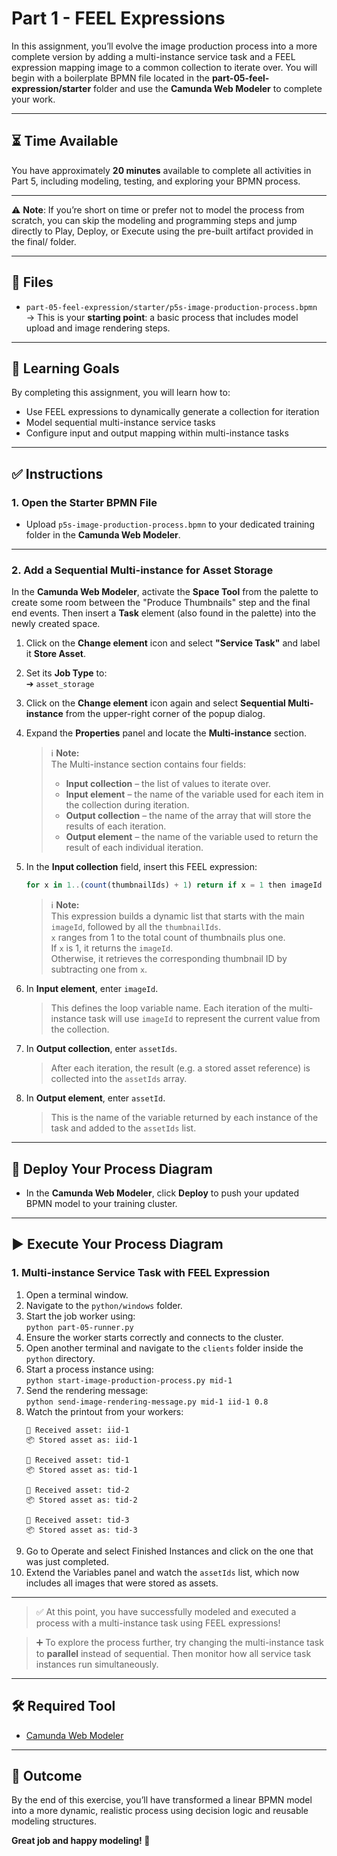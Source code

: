 # Part 1 - FEEL Expressions

In this assignment, you’ll evolve the image production process into a more complete version by adding a multi-instance service task and a FEEL expression mapping image to a common collection to iterate over. You will begin with a boilerplate BPMN file located in the **part-05-feel-expression/starter** folder and use the **Camunda Web Modeler** to complete your work.

---

## ⏳ Time Available

You have approximately **20 minutes** available to complete all activities in Part 5, including modeling, testing, and exploring your BPMN process.

---

⚠️ **Note**: If you’re short on time or prefer not to model the process from scratch, you can skip the modeling and programming steps and jump directly to Play, Deploy, or Execute using the pre-built artifact provided in the final/ folder.

---

## 📁 Files

- `part-05-feel-expression/starter/p5s-image-production-process.bpmn`  
  → This is your **starting point**: a basic process that includes model upload and image rendering steps.

---

## 🎯 Learning Goals

By completing this assignment, you will learn how to:

- Use FEEL expressions to dynamically generate a collection for iteration  
- Model sequential multi-instance service tasks  
- Configure input and output mapping within multi-instance tasks  

---

## ✅ Instructions

### 1. Open the Starter BPMN File

- Upload `p5s-image-production-process.bpmn` to your dedicated training folder in the **Camunda Web Modeler**.

---

### 2. Add a Sequential Multi-instance for Asset Storage

In the **Camunda Web Modeler**, activate the **Space Tool** from the palette to create some room between the "Produce Thumbnails" step and the final end events. Then insert a **Task** element (also found in the palette) into the newly created space.

1. Click on the **Change element** icon and select **"Service Task"** and label it **Store Asset**.  
2. Set its **Job Type** to:  
     ➔ `asset_storage`
3. Click on the **Change element** icon again and select **Sequential Multi-instance** from the upper-right corner of the popup dialog.  
4. Expand the **Properties** panel and locate the **Multi-instance** section.  
 
    > ℹ️ **Note:**  
    > The Multi-instance section contains four fields:  
    > - **Input collection** – the list of values to iterate over.  
    > - **Input element** – the name of the variable used for each item in the collection during iteration.  
    > - **Output collection** – the name of the array that will store the results of each iteration.  
    > - **Output element** – the name of the variable used to return the result of each individual iteration.  

5. In the **Input collection** field, insert this FEEL expression:  
   ```javascript
   for x in 1..(count(thumbnailIds) + 1) return if x = 1 then imageId else thumbnailIds[x - 1]
   ```

    > ℹ️ **Note:**  
    > This expression builds a dynamic list that starts with the main `imageId`, followed by all the `thumbnailIds`.  
    > `x` ranges from 1 to the total count of thumbnails plus one.  
    > If `x` is 1, it returns the `imageId`.  
    > Otherwise, it retrieves the corresponding thumbnail ID by subtracting one from `x`.

6. In **Input element**, enter `imageId`.  
    > This defines the loop variable name. Each iteration of the multi-instance task will use `imageId` to represent the current value from the collection.

7. In **Output collection**, enter `assetIds`.  
    > After each iteration, the result (e.g. a stored asset reference) is collected into the `assetIds` array.

8. In **Output element**, enter `assetId`.  
    > This is the name of the variable returned by each instance of the task and added to the `assetIds` list.

---

## 🚀 Deploy Your Process Diagram

- In the **Camunda Web Modeler**, click **Deploy** to push your updated BPMN model to your training cluster.

---

## ▶️ Execute Your Process Diagram

### 1. Multi-instance Service Task with FEEL Expression

1. Open a terminal window.  
2. Navigate to the `python/windows` folder.  
3. Start the job worker using:  
   `python part-05-runner.py`  
4. Ensure the worker starts correctly and connects to the cluster.  
5. Open another terminal and navigate to the `clients` folder inside the `python` directory.  
6. Start a process instance using:  
   `python start-image-production-process.py mid-1`  
7. Send the rendering message:  
   `python send-image-rendering-message.py mid-1 iid-1 0.8`  
8. Watch the printout from your workers:  
    ```
    💾 Received asset: iid-1
    📦 Stored asset as: iid-1

    💾 Received asset: tid-1
    📦 Stored asset as: tid-1

    💾 Received asset: tid-2
    📦 Stored asset as: tid-2

    💾 Received asset: tid-3
    📦 Stored asset as: tid-3
    ```
9. Go to Operate and select Finished Instances and click on the one that was just completed.  
10. Extend the Variables panel and watch the `assetIds` list, which now includes all images that were stored as assets.

---

> ✅ At this point, you have successfully modeled and executed a process with a multi-instance task using FEEL expressions!

> ➕ To explore the process further, try changing the multi-instance task to **parallel** instead of sequential. Then monitor how all service task instances run simultaneously.

---

## 🛠 Required Tool

- [Camunda Web Modeler](https://camunda.com/download/modeler/)

---

## 🏁 Outcome

By the end of this exercise, you’ll have transformed a linear BPMN model into a more dynamic, realistic process using decision logic and reusable modeling structures.

**Great job and happy modeling! 🎉**